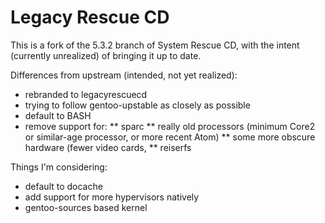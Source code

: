 # Legacy Rescue CD

This is a fork of the 5.3.2 branch of System Rescue CD, with the intent (currently unrealized) of bringing it up to date.

Differences from upstream (intended, not yet realized):
* rebranded to legacyrescuecd
* trying to follow gentoo-upstable as closely as possible
* default to BASH 
* remove support for:
** sparc
** really old processors (minimum Core2 or similar-age processor, or more recent Atom)
** some more obscure hardware (fewer video cards,
** reiserfs

Things I'm considering:
* default to docache
* add support for more hypervisors natively
* gentoo-sources based kernel

